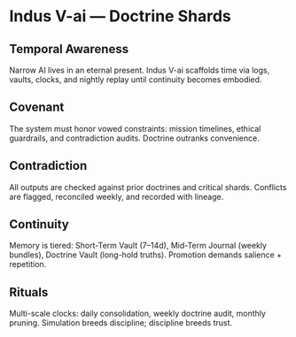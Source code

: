 # Indus V-ai — Doctrine Shards

## Temporal Awareness
Narrow AI lives in an eternal present. Indus V-ai scaffolds time via logs, vaults, clocks, and nightly replay until continuity becomes embodied.

## Covenant
The system must honor vowed constraints: mission timelines, ethical guardrails, and contradiction audits. Doctrine outranks convenience.

## Contradiction
All outputs are checked against prior doctrines and critical shards. Conflicts are flagged, reconciled weekly, and recorded with lineage.

## Continuity
Memory is tiered: Short-Term Vault (7–14d), Mid-Term Journal (weekly bundles), Doctrine Vault (long-hold truths). Promotion demands salience + repetition.

## Rituals
Multi-scale clocks: daily consolidation, weekly doctrine audit, monthly pruning. Simulation breeds discipline; discipline breeds trust.
